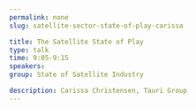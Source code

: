 ```yaml
---
permalink: none
slug: satellite-sector-state-of-play-carissa

title: The Satellite State of Play
type: talk
time: 9:05-9:15
speakers:
group: State of Satellite Industry

description: Carissa Christensen, Tauri Group
---
```

